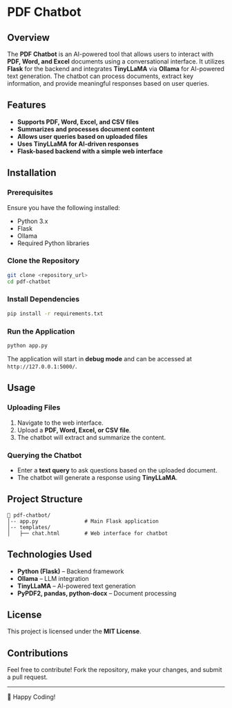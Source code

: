 # PDF Chatbot

## Overview
The **PDF Chatbot** is an AI-powered tool that allows users to interact with **PDF, Word, and Excel** documents using a conversational interface. It utilizes **Flask** for the backend and integrates **TinyLLaMA** via **Ollama** for AI-powered text generation. The chatbot can process documents, extract key information, and provide meaningful responses based on user queries.

## Features
- **Supports PDF, Word, Excel, and CSV files**
- **Summarizes and processes document content**
- **Allows user queries based on uploaded files**
- **Uses TinyLLaMA for AI-driven responses**
- **Flask-based backend with a simple web interface**

## Installation
### Prerequisites
Ensure you have the following installed:
- Python 3.x
- Flask
- Ollama
- Required Python libraries

### Clone the Repository
```sh
git clone <repository_url>
cd pdf-chatbot
```

### Install Dependencies
```sh
pip install -r requirements.txt
```

### Run the Application
```sh
python app.py
```
The application will start in **debug mode** and can be accessed at `http://127.0.0.1:5000/`.

## Usage
### Uploading Files
1. Navigate to the web interface.
2. Upload a **PDF, Word, Excel, or CSV file**.
3. The chatbot will extract and summarize the content.

### Querying the Chatbot
- Enter a **text query** to ask questions based on the uploaded document.
- The chatbot will generate a response using **TinyLLaMA**.

## Project Structure
```
📂 pdf-chatbot/
│-- app.py               # Main Flask application
│-- templates/
│   ├── chat.html        # Web interface for chatbot
```

## Technologies Used
- **Python (Flask)** – Backend framework
- **Ollama** – LLM integration
- **TinyLLaMA** – AI-powered text generation
- **PyPDF2, pandas, python-docx** – Document processing

## License
This project is licensed under the **MIT License**.

## Contributions
Feel free to contribute! Fork the repository, make your changes, and submit a pull request.

---
🚀 Happy Coding!


